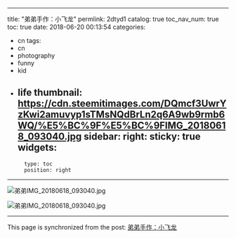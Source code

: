 
---
title: "弟弟手作：小飞龙"
permlink: 2dtyd1
catalog: true
toc_nav_num: true
toc: true
date: 2018-06-20 00:13:54
categories:
- cn
tags:
- cn
- photography
- funny
- kid
- life
thumbnail: https://cdn.steemitimages.com/DQmcf3UwrYzKwi2amuvyp1sTMsNQdBrLn2q6A9wb9rmb6WQ/%E5%BC%9F%E5%BC%9FIMG_20180618_093040.jpg
sidebar:
    right:
        sticky: true
widgets:
    -
        type: toc
        position: right
---


![弟弟IMG_20180618_093040.jpg](https://cdn.steemitimages.com/DQmcf3UwrYzKwi2amuvyp1sTMsNQdBrLn2q6A9wb9rmb6WQ/%E5%BC%9F%E5%BC%9FIMG_20180618_093040.jpg)

![弟弟IMG_20180618_093040.jpg](https://cdn.steemitimages.com/DQmcf3UwrYzKwi2amuvyp1sTMsNQdBrLn2q6A9wb9rmb6WQ/%E5%BC%9F%E5%BC%9FIMG_20180618_093040.jpg)

- - -

This page is synchronized from the post: [弟弟手作：小飞龙](https://steemit.com/@andrewma/2dtyd1)
